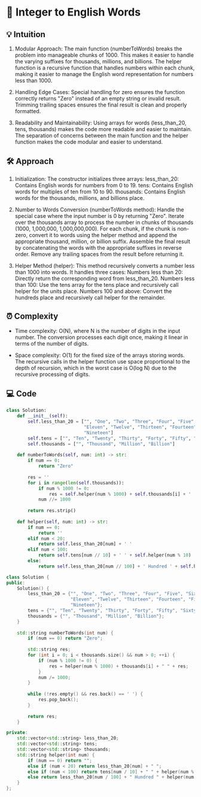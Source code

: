 # 📜 Integer to English Words


## 💡 Intuition
1.  Modular Approach:
    The main function (numberToWords) breaks the problem into manageable chunks of 1000. This makes it easier to handle the varying suffixes for thousands, millions, and billions.
    The helper function is a recursive function that handles numbers within each chunk, making it easier to manage the English word representation for numbers less than 1000.

2.  Handling Edge Cases:
    Special handling for zero ensures the function correctly returns "Zero" instead of an empty string or invalid result.
    Trimming trailing spaces ensures the final result is clean and properly formatted.

3.  Readability and Maintainability:
    Using arrays for words (less_than_20, tens, thousands) makes the code more readable and easier to maintain.
    The separation of concerns between the main function and the helper function makes the code modular and easier to understand.

## 🛠️ Approach
1.  Initialization:
    The constructor initializes three arrays:
        less_than_20: Contains English words for numbers from 0 to 19.
        tens: Contains English words for multiples of ten from 10 to 90.
        thousands: Contains English words for the thousands, millions, and billions place.

2.  Number to Words Conversion (numberToWords method):
    Handle the special case where the input number is 0 by returning "Zero".
    Iterate over the thousands array to process the number in chunks of thousands (1000, 1,000,000, 1,000,000,000).
    For each chunk, if the chunk is non-zero, convert it to words using the helper method and append the appropriate thousand, million, or billion suffix.
    Assemble the final result by concatenating the words with the appropriate suffixes in reverse order.
    Remove any trailing spaces from the result before returning it.

3.  Helper Method (helper):
    This method recursively converts a number less than 1000 into words.
    It handles three cases:
        Numbers less than 20: Directly return the corresponding word from less_than_20.
        Numbers less than 100: Use the tens array for the tens place and recursively call helper for the units place.
        Numbers 100 and above: Convert the hundreds place and recursively call helper for the remainder.

## ⏰ Complexity
- Time complexity:
O(N), where N is the number of digits in the input number. The conversion processes each digit once, making it linear in terms of the number of digits.

- Space complexity:
O(1) for the fixed size of the arrays storing words. The recursive calls in the helper function use space proportional to the depth of recursion, which in the worst case is O(log N) due to the recursive processing of digits.

## 💻 Code
```python []
class Solution:
    def __init__(self):
        self.less_than_20 = ["", "One", "Two", "Three", "Four", "Five", "Six", "Seven", "Eight", "Nine", "Ten",
                             "Eleven", "Twelve", "Thirteen", "Fourteen", "Fifteen", "Sixteen", "Seventeen", "Eighteen",
                             "Nineteen"]
        self.tens = ["", "Ten", "Twenty", "Thirty", "Forty", "Fifty", "Sixty", "Seventy", "Eighty", "Ninety"]
        self.thousands = ["", "Thousand", "Million", "Billion"]
    
    def numberToWords(self, num: int) -> str:
        if num == 0:
            return "Zero"
        
        res = ''
        for i in range(len(self.thousands)):
            if num % 1000 != 0:
                res = self.helper(num % 1000) + self.thousands[i] + ' ' + res
            num //= 1000
        
        return res.strip()
    
    def helper(self, num: int) -> str:
        if num == 0:
            return ''
        elif num < 20:
            return self.less_than_20[num] + ' '
        elif num < 100:
            return self.tens[num // 10] + ' ' + self.helper(num % 10)
        else:
            return self.less_than_20[num // 100] + ' Hundred ' + self.helper(num % 100)
```
```c++ []
class Solution {
public:
    Solution() {
        less_than_20 = {"", "One", "Two", "Three", "Four", "Five", "Six", "Seven", "Eight", "Nine", "Ten",
                        "Eleven", "Twelve", "Thirteen", "Fourteen", "Fifteen", "Sixteen", "Seventeen", "Eighteen",
                        "Nineteen"};
        tens = {"", "Ten", "Twenty", "Thirty", "Forty", "Fifty", "Sixty", "Seventy", "Eighty", "Ninety"};
        thousands = {"", "Thousand", "Million", "Billion"};
    }
    
    std::string numberToWords(int num) {
        if (num == 0) return "Zero";
        
        std::string res;
        for (int i = 0; i < thousands.size() && num > 0; ++i) {
            if (num % 1000 != 0) {
                res = helper(num % 1000) + thousands[i] + " " + res;
            }
            num /= 1000;
        }
        
        while (!res.empty() && res.back() == ' ') {
            res.pop_back(); 
        }
        
        return res;
    }

private:
    std::vector<std::string> less_than_20;
    std::vector<std::string> tens;
    std::vector<std::string> thousands;
    std::string helper(int num) {
        if (num == 0) return "";
        else if (num < 20) return less_than_20[num] + " ";
        else if (num < 100) return tens[num / 10] + " " + helper(num % 10);
        else return less_than_20[num / 100] + " Hundred " + helper(num % 100);
    }
};
```